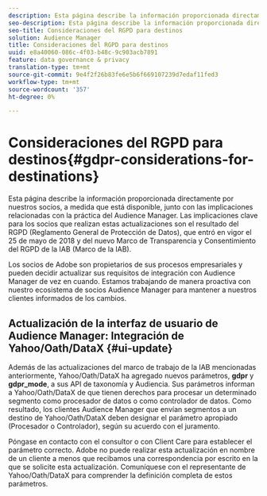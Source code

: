 ```yaml
---
description: Esta página describe la información proporcionada directamente por nuestros socios, a medida que está disponible, junto con las implicaciones relacionadas con la práctica del Audience Manager. Las implicaciones clave para los socios que realizan estas actualizaciones son el resultado del RGPD (Reglamento General de Protección de Datos), que entró en vigor el 25 de mayo de 2018 y del nuevo Marco de Transparencia y Consentimiento del RGPD de la IAB (Marco de la IAB).
seo-description: Esta página describe la información proporcionada directamente por nuestros socios, a medida que está disponible, junto con las implicaciones relacionadas con la práctica del Audience Manager. Las implicaciones clave para los socios que realizan estas actualizaciones son el resultado del RGPD (Reglamento General de Protección de Datos), que entró en vigor el 25 de mayo de 2018 y del nuevo Marco de Transparencia y Consentimiento del RGPD de la IAB (Marco de la IAB).
seo-title: Consideraciones del RGPD para destinos
solution: Audience Manager
title: Consideraciones del RGPD para destinos
uuid: e8a40060-086c-4f03-b48c-9c903acb7891
feature: data governance & privacy
translation-type: tm+mt
source-git-commit: 9e4f2f26b83fe6e5b6f669107239d7edaf11fed3
workflow-type: tm+mt
source-wordcount: '357'
ht-degree: 0%

---
```



# Consideraciones del RGPD para destinos{#gdpr-considerations-for-destinations}

Esta página describe la información proporcionada directamente por nuestros socios, a medida que está disponible, junto con las implicaciones relacionadas con la práctica del Audience Manager. Las implicaciones clave para los socios que realizan estas actualizaciones son el resultado del RGPD (Reglamento General de Protección de Datos), que entró en vigor el 25 de mayo de 2018 y del nuevo Marco de Transparencia y Consentimiento del RGPD de la IAB (Marco de la IAB).

Los socios de Adobe son propietarios de sus procesos empresariales y pueden decidir actualizar sus requisitos de integración con Audience Manager de vez en cuando. Estamos trabajando de manera proactiva con nuestro ecosistema de socios Audience Manager para mantener a nuestros clientes informados de los cambios.

<!-- ## Audience Manager Partner Updates - ID Syncs {#partner-updates-id-syncs}

Some partners, as listed in the table below, have changed their integration requirements with Audience Manager to include support based on the IAB Framework, in order to comply with GDPR standards.

<table id="table_335A470D4F10434E9CF587089FB54B0C"> 
 <thead> 
  <tr> 
   <th colname="col1" class="entry"> <p>Partner Name </p> </th> 
   <th colname="col2" class="entry"> <p>Expected Impact </p> </th> 
   <th colname="col3" class="entry"> <p>Status of the change </p> </th> 
  </tr>
 </thead>
 <tbody> 
  <tr> 
   <td colname="col1"> <p>Yahoo/Oath/DataX </p> </td> 
   <td colname="col2"> <p>ID syncs for users in the European Union are dropped by the partner </p> </td> 
   <td colname="col3"> <p>Live since May 22nd 2018 </p> </td> 
  </tr> 
  <tr> 
   <td colname="col1"> <p>Trade Desk </p> </td> 
   <td colname="col2"> <p>ID syncs for users in the European Union are dropped by the partner </p> </td> 
   <td colname="col3"> <p>Not live yet </p> </td> 
  </tr> 
  <tr> 
   <td colname="col1"> <p>Rubicon </p> </td> 
   <td colname="col2"> <p>ID syncs for users in the European Union are dropped by the partner </p> </td> 
   <td colname="col3"> <p>Not live yet </p> </td> 
  </tr> 
  <tr> 
   <td colname="col1"> <p>LiveRamp </p> </td> 
   <td colname="col2"> <p>ID syncs for users in the European Union are dropped by the partner </p> </td> 
   <td colname="col3"> <p>Not live yet </p> </td> 
  </tr> 
 </tbody> 
</table> -->

## Actualización de la interfaz de usuario de Audience Manager: Integración de Yahoo/Oath/DataX {#ui-update}

Además de las actualizaciones del marco de trabajo de la IAB mencionadas anteriormente, Yahoo/Oath/DataX ha agregado nuevos parámetros, **gdpr** y **gdpr_mode**, a sus API de taxonomía y Audiencia. Sus parámetros informan a Yahoo/Oath/DataX de que tienen derechos para procesar un determinado segmento como procesador de datos o como controlador de datos. Como resultado, los clientes Audience Manager que envían segmentos a un destino de Yahoo/Oath/DataX deben designar el parámetro apropiado (Procesador o Controlador), según su acuerdo con el juramento.

Póngase en contacto con el consultor o con Client Care para establecer el parámetro correcto. Adobe no puede realizar esta actualización en nombre de un cliente a menos que recibamos una correspondencia por escrito en la que se solicite esta actualización. Comuníquese con el representante de Yahoo/Oath/DataX para comprender la definición completa de estos parámetros.
